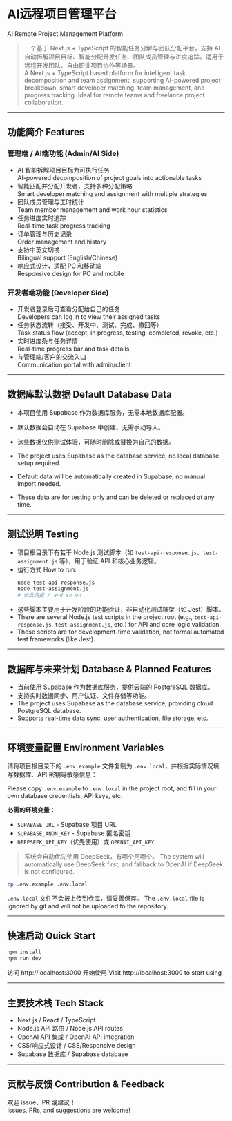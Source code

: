 # AI远程项目管理平台  
AI Remote Project Management Platform

> 一个基于 Next.js + TypeScript 的智能任务分解与团队分配平台，支持 AI 自动拆解项目目标、智能分配开发任务、团队成员管理与进度追踪。适用于远程开发团队、自由职业项目协作等场景。  
> A Next.js + TypeScript based platform for intelligent task decomposition and team assignment, supporting AI-powered project breakdown, smart developer matching, team management, and progress tracking. Ideal for remote teams and freelance project collaboration.

---

## 功能简介 Features

### 管理端 / AI端功能 (Admin/AI Side)
- AI 智能拆解项目目标为可执行任务  
  AI-powered decomposition of project goals into actionable tasks
- 智能匹配并分配开发者，支持多种分配策略  
  Smart developer matching and assignment with multiple strategies
- 团队成员管理与工时统计  
  Team member management and work hour statistics
- 任务进度实时追踪  
  Real-time task progress tracking
- 订单管理与历史记录  
  Order management and history
- 支持中英文切换  
  Bilingual support (English/Chinese)
- 响应式设计，适配 PC 和移动端  
  Responsive design for PC and mobile

### 开发者端功能 (Developer Side)
- 开发者登录后可查看分配给自己的任务  
  Developers can log in to view their assigned tasks
- 任务状态流转（接受、开发中、测试、完成、撤回等）  
  Task status flow (accept, in progress, testing, completed, revoke, etc.)
- 实时进度条与任务详情  
  Real-time progress bar and task details
- 与管理端/客户的交流入口  
  Communication portal with admin/client

---

## 数据库默认数据 Default Database Data

- 本项目使用 Supabase 作为数据库服务，无需本地数据库配置。
- 默认数据会自动在 Supabase 中创建，无需手动导入。
- 这些数据仅供测试体验，可随时删除或替换为自己的数据。

- The project uses Supabase as the database service, no local database setup required.
- Default data will be automatically created in Supabase, no manual import needed.
- These data are for testing only and can be deleted or replaced at any time.

---

## 测试说明 Testing

- 项目根目录下有若干 Node.js 测试脚本（如 `test-api-response.js`、`test-assignment.js` 等），用于验证 API 和核心业务逻辑。
- 运行方式 How to run:
  ```bash
  node test-api-response.js
  node test-assignment.js
  # 依此类推 / and so on
  ```
- 这些脚本主要用于开发阶段的功能验证，非自动化测试框架（如 Jest）脚本。
- There are several Node.js test scripts in the project root (e.g., `test-api-response.js`, `test-assignment.js`, etc.) for API and core logic validation.
- These scripts are for development-time validation, not formal automated test frameworks (like Jest).

---

## 数据库与未来计划 Database & Planned Features

- 当前使用 Supabase 作为数据库服务，提供云端的 PostgreSQL 数据库。
- 支持实时数据同步、用户认证、文件存储等功能。
- The project uses Supabase as the database service, providing cloud PostgreSQL database.
- Supports real-time data sync, user authentication, file storage, etc.

---

## 环境变量配置 Environment Variables

请将项目根目录下的 `.env.example` 文件复制为 `.env.local`，并根据实际情况填写数据库、API 密钥等敏感信息：

Please copy `.env.example` to `.env.local` in the project root, and fill in your own database credentials, API keys, etc.

**必需的环境变量：**
- `SUPABASE_URL` - Supabase 项目 URL
- `SUPABASE_ANON_KEY` - Supabase 匿名密钥
- `DEEPSEEK_API_KEY`（优先使用）或 `OPENAI_API_KEY`

> 系统会自动优先使用 DeepSeek，有哪个用哪个。
> The system will automatically use DeepSeek first, and fallback to OpenAI if DeepSeek is not configured.

```bash
cp .env.example .env.local
```

`.env.local` 文件不会被上传到仓库，请妥善保存。
The `.env.local` file is ignored by git and will not be uploaded to the repository.

---

## 快速启动 Quick Start

```bash
npm install
npm run dev
```

访问 http://localhost:3000 开始使用
Visit http://localhost:3000 to start using

---

## 主要技术栈 Tech Stack

- Next.js / React / TypeScript
- Node.js API 路由 / Node.js API routes
- OpenAI API 集成 / OpenAI API integration
- CSS/响应式设计 / CSS/Responsive design
- Supabase 数据库 / Supabase database

---

## 贡献与反馈 Contribution & Feedback

欢迎 issue、PR 或建议！  
Issues, PRs, and suggestions are welcome!
